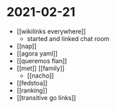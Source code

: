 # 2021-02-21

- [[wikilinks everywhere]]
  - started and linked chat room
- [[nap]]
- [[agora yaml]]
- [[queremos flan]]
- [[met]] [[family]]
  - [[nacho]]
- [[fedstoa]]
- [[ranking]]
- [[transitive go links]]